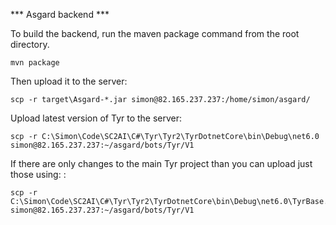 *** Asgard backend ***

To build the backend, run the maven package command from the root directory.

```
mvn package
```

Then upload it to the server:

```
scp -r target\Asgard-*.jar simon@82.165.237.237:/home/simon/asgard/
```

Upload latest version of Tyr to the server:
```
scp -r C:\Simon\Code\SC2AI\C#\Tyr\Tyr2\TyrDotnetCore\bin\Debug\net6.0 simon@82.165.237.237:~/asgard/bots/Tyr/V1
```

If there are only changes to the main Tyr project than you can upload just those using: :
```
scp -r C:\Simon\Code\SC2AI\C#\Tyr\Tyr2\TyrDotnetCore\bin\Debug\net6.0\TyrBase.* simon@82.165.237.237:~/asgard/bots/Tyr/V1
```